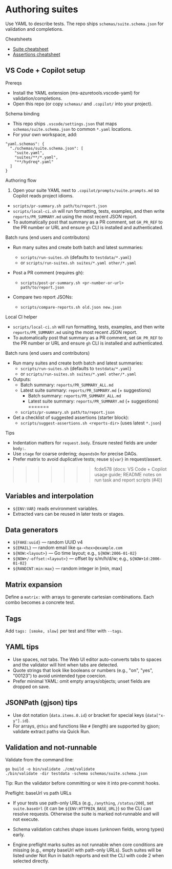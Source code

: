 # Authoring suites

Use YAML to describe tests. The repo ships `schemas/suite.schema.json` for validation and completions.

Cheatsheets
- [Suite cheatsheet](../docs/cheatsheets/suite.cheatsheet.md)
- [Assertions cheatsheet](../docs/cheatsheets/assertions.cheatsheet.md)

## VS Code + Copilot setup

Prereqs
- Install the YAML extension (ms-azuretools.vscode-yaml) for validation/completions.
- Open this repo (or copy `schemas/` and `.copilot/` into your project).

Schema binding
- This repo ships `.vscode/settings.json` that maps `schemas/suite.schema.json` to common `*.yaml` locations.
- For your own workspace, add:

```jsonc
"yaml.schemas": {
  "./schemas/suite.schema.json": [
    "suite.yaml",
    "suites/**/*.yaml",
    "**/hydreq*.yaml"
  ]
}
```

Authoring flow
1) Open your suite YAML next to `.copilot/prompts/suite.prompts.md` so Copilot reads project idioms.
  - `scripts/pr-summary.sh path/to/report.json`
- `scripts/local-ci.sh` will run formatting, tests, examples, and then write `reports/PR_SUMMARY.md` using the most recent JSON report.
- To automatically post that summary as a PR comment, set `GH_PR_REF` to the PR number or URL and ensure `gh` CLI is installed and authenticated.

Batch runs (end users and contributors)
- Run many suites and create both batch and latest summaries:
	- `scripts/run-suites.sh` (defaults to `testdata/*.yaml`)
	- or `scripts/run-suites.sh suites/*.yaml other/*.yaml`

 - Post a PR comment (requires gh):
   - `scripts/post-pr-summary.sh <pr-number-or-url> path/to/report.json`
 - Compare two report JSONs:
   - `scripts/compare-reports.sh old.json new.json`

Local CI helper
- `scripts/local-ci.sh` will run formatting, tests, examples, and then write `reports/PR_SUMMARY.md` using the most recent JSON report.
- To automatically post that summary as a PR comment, set `GH_PR_REF` to the PR number or URL and ensure `gh` CLI is installed and authenticated.

Batch runs (end users and contributors)
- Run many suites and create both batch and latest summaries:
  - `scripts/run-suites.sh` (defaults to `testdata/*.yaml`)
  - or `scripts/run-suites.sh suites/*.yaml other/*.yaml`
- Outputs:
  - Batch summary: `reports/PR_SUMMARY_ALL.md`
  - Latest suite summary: `reports/PR_SUMMARY.md` (+ suggestions)
	- Batch summary: `reports/PR_SUMMARY_ALL.md`
	- Latest suite summary: `reports/PR_SUMMARY.md` (+ suggestions)
=======
  - `scripts/pr-summary.sh path/to/report.json`
- Get a checklist of suggested assertions (starter block):
  - `scripts/suggest-assertions.sh <reports-dir>` (uses latest `*.json`)

Tips
- Indentation matters for `request.body`. Ensure nested fields are under `body:`.
- Use `stage` for coarse ordering; `dependsOn` for precise DAGs.
- Prefer matrix to avoid duplicative tests; reuse `${var}` in request/assert.
>>>>>>> fcde578 (docs: VS Code + Copilot usage guide; README notes on run task and report scripts (#4))

## Variables and interpolation
- `${ENV:VAR}` reads environment variables.
- Extracted vars can be reused in later tests or stages.

## Data generators
- `${FAKE:uuid}` — random UUID v4
- `${EMAIL}` — random email like `qa-<hex>@example.com`
- `${NOW:<layout>}` — Go time layout; e.g., `${NOW:2006-01-02}`
- `${NOW+/-offset:<layout>}` — offset by s/m/h/d/w; e.g., `${NOW+1d:2006-01-02}`
- `${RANDINT:min:max}` — random integer in [min, max]

## Matrix expansion
Define a `matrix:` with arrays to generate cartesian combinations. Each combo becomes a concrete test.

## Tags
Add `tags: [smoke, slow]` per test and filter with `--tags`.

## YAML tips

- Use spaces, not tabs. The Web UI editor auto-converts tabs to spaces and the validator will hint when tabs are detected.
- Quote strings that look like booleans or numbers (e.g., "on", "yes", "00123") to avoid unintended type coercion.
- Prefer minimal YAML: omit empty arrays/objects; unset fields are dropped on save.

## JSONPath (gjson) tips

- Use dot notation (`data.items.0.id`) or bracket for special keys (`data["x-y"].id`).
- For arrays, `@this` and functions like `#` (length) are supported by gjson; validate extract paths via Quick Run.

## Validation and not-runnable

Validate from the command line:

```
go build -o bin/validate ./cmd/validate
./bin/validate -dir testdata -schema schemas/suite.schema.json
```

Tip: Run the validator before committing or wire it into pre‑commit hooks.

Preflight: baseUrl vs path URLs

- If your tests use path-only URLs (e.g., `/anything`, `/status/200`), set `suite.baseUrl` (it can be `${ENV:HTTPBIN_BASE_URL}`) so the CLI can resolve requests. Otherwise the suite is marked not‑runnable and will not execute.

- Schema validation catches shape issues (unknown fields, wrong types) early.
- Engine preflight marks suites as not runnable when core conditions are missing (e.g., empty baseUrl with path-only URLs). Such suites will be listed under Not Run in batch reports and exit the CLI with code 2 when selected directly.
